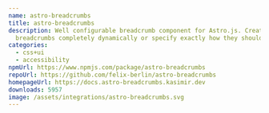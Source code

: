 ```yaml
---
name: astro-breadcrumbs
title: astro-breadcrumbs
description: Well configurable breadcrumb component for Astro.js. Create
  breadcrumbs completely dynamically or specify exactly how they should look.
categories:
  - css+ui
  - accessibility
npmUrl: https://www.npmjs.com/package/astro-breadcrumbs
repoUrl: https://github.com/felix-berlin/astro-breadcrumbs
homepageUrl: https://docs.astro-breadcrumbs.kasimir.dev
downloads: 5957
image: /assets/integrations/astro-breadcrumbs.svg
---
```

